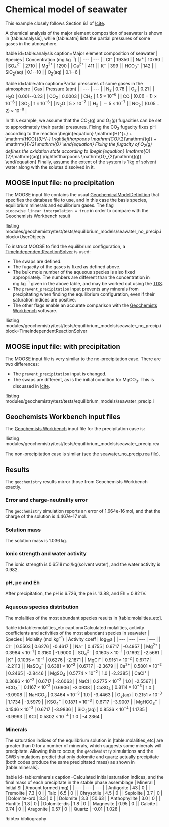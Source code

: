 # Chemical model of seawater

This example closely follows Section 6.1 of [!cite](bethke_2007).

A chemical analysis of the major element composition of seawater is shown in [table:analysis], while [table:atm] lists the partial pressures of some gases in the atmosphere.

!table id=table:analysis caption=Major element composition of seawater
| Species | Concentration (mg.kg$^{-1}$) |
| --- | --- |
| Cl$^{-}$ | 19350 |
| Na$^{+}$ | 10760 |
| SO$_{4}^{2-}$ | 2710 |
| Mg$^{2+}$ | 1290 |
| Ca$^{2+}$ | 411 |
| K$^{+}$ | 399 |
| HCO$_{3}^{-}$ | 142 |
| SiO$_{2}$(aq) | 0.1--10 |
| O$_{2}$(aq) | 0.1--6 |

!table id=table:atm caption=Partial pressures of some gases in the atmosphere
| Gas | Pressure (atm) |
| --- | --- |
| N$_{2}$ | 0.78 |
| O$_{2}$ | 0.21 |
| H$_{2}$O | 0.001--0.23 |
| CO$_{2}$ | 0.0003 |
| CH$_{4}$ | $1.5\times 10^{-6}$ |
| CO | $(0.06-1)\times 10^{-6}$ |
| SO$_{2}$ | $1\times 10^{-6}$ |
| N$_{2}$O | $5\times 10^{-7}$ |
| H$_{2}$ | $\sim 5\times 10^{-7}$ |
| NO$_{2}$ | $(0.05-2)\times 10^{-8}$ |

In this example, we assume that the CO$_{2}$(g) and O$_{2}$(g) fugacities can be set to approximately their partial pressures.  Fixing the CO$_{2}$ fugacity fixes pH according to the reaction
\begin{equation}
\mathrm{H}^{+} + \mathrm{HCO}_{3}^{-} \rightleftharpoons \mathrm{CO}_{2}\mathrm{(g)} + \mathrm{H}_{2}\mathrm{O}
\end{equation}
Fixing the fugacity of O$_{2}$(g) defines the oxidation state according to
\begin{equation}
\mathrm{O}_{2}\mathrm{(aq)} \rightleftharpoons \mathrm{O}_{2}\mathrm{(g)}
\end{equation}
Finally, assume the extent of the system is 1$\,$kg of solvent water along with the solutes dissolved in it.

## MOOSE input file: no precipitation

The MOOSE input file contains the usual [GeochemicalModelDefinition](GeochemicalModelDefinition.md) that specifies the database file to use, and in this case the basis species, equilibrium minerals and equilibrium gases.  The flag `piecewise_linear_interpolation = true` in order to compare with the Geochemists Workbench result

!listing modules/geochemistry/test/tests/equilibrium_models/seawater_no_precip.i block=UserObjects

To instruct MOOSE to find the equilibrium configuration, a [TimeIndependentReactionSolver](actions/AddTimeDependentReactionSolverAction.md) is used:

- The swaps are defined.
- The fugacity of the gases is fixed as defined above.
- The bulk mole number of the aqueous species is also fixed appropriately.  The numbers are different than the concentration in mg.kg$^{-1}$ given in the above table, and may be worked out using the [TDS](tests_and_examples/ic_unit_conversions.md).
- The `prevent_precipitation` input prevents any minerals from precipitating when finding the equilibrium configuration, even if their saturation indices are positive.
- The other flags enable an accurate comparison with the [Geochemists Workbench](https://www.gwb.com/) software.

!listing modules/geochemistry/test/tests/equilibrium_models/seawater_no_precip.i block=TimeIndependentReactionSolver

## MOOSE input file: with precipitation

The MOOSE input file is very similar to the no-precipitation case.  There are two differences:

- The `prevent_precipitation` input is changed.
- The swaps are different, as is the initial condition for MgCO$_{3}$.  This is discussed in [!cite](bethke_2007). 

!listing modules/geochemistry/test/tests/equilibrium_models/seawater_precip.i


## Geochemists Workbench input files

The [Geochemists Workbench](https://www.gwb.com/) input file for the precipitation case is:

!listing modules/geochemistry/test/tests/equilibrium_models/seawater_precip.rea

The non-precipitation case is similar (see the seawater_no_precip.rea file).

## Results

The `geochemistry` results mirror those from Geochemists Workbench exactly.

### Error and charge-neutrality error

The `geochemistry` simulation reports an error of 1.664e-16$\,$mol, and that the charge of the solution is 4.467e-17$\,$mol.

### Solution mass

The solution mass is 1.036$\,$kg.

### Ionic strength and water activity

The ionic strength is 0.6518$\,$mol/kg(solvent water), and the water activity is 0.982.

### pH, pe and Eh

After precipitation, the pH is 6.726, the pe is 13.88, and Eh = 0.821$\,$V.

### Aqueous species distribution

The molalities of the most abundant species results in [table:molalities_etc].

!table id=table:molalities_etc caption=Calculated molalities, activity coefficients and activities of the most abundant species in seawater
| Species | Molality (mol.kg$^{-1}$) | Activity coeff | log$_{10}$a |
| --- | --- | --- | --- |
| Cl$^{-}$ | 0.5503 | 0.6276 | -0.4617 |
| Na$^{+}$ | 0.4755 | 0.6717 | -0.4957 |
| Mg$^{2+}$ | $0.3984\times 10^{-1}$ | 0.3160 | -1.9000 |
| SO$_{4}^{2-}$ | $0.1605\times 10^{-1}$ | 0.1692 | -2.5661 |
| K$^{+}$ | $0.1035\times 10^{-1}$ | 0.6276 | -2.1871 |
| MgCl$^{+}$ | $0.9151\times 10^{-2}$ | 0.6717 | -2.2113 |
| NaSO$_{4}^{-}$ | $0.6381\times 10^{-2}$ | 0.6717 | -2.3679 |
| Ca$^{2+}$ | $0.5801\times 10^{-2}$ | 0.2465 | -2.8446 |
| MgSO$_{4}$ | $0.5774\times 10^{-2}$ | 1.0 | -2.2385 |
| CaCl$^{+}$ | $0.3686\times 10^{-2}$ | 0.6717 | -2.6063 |
| NaCl | $0.2775\times 10^{-2}$ | 1.0 | -2.5567 |
| HCO$_{3}^{-}$ | $0.1167\times 10^{-2}$ | 0.6906 | -3.0938 |
| CaSO$_{4}$ | $0.8114\times 10^{-3}$ | 1.0 | -3.0908 |
| NaHCO$_{3}$ | $0.3464\times 10^{-3}$ | 1.0 | -3.4463 |
| O$_{2}$(aq) | $0.2151\times 10^{-3}$ | 1.1734 | -3.5979 |
| KSO$_{4}^{-}$ | $0.1871\times 10^{-3}$ | 0.6717 | -3.9007 |
| MgHCO$_{3}^{+}$ | $0.1546\times 10^{-3}$ | 0.6717 | -3.9836 |
| SiO$_{2}$(aq) | $0.8536\times 10^{-4}$ | 1.1735 | -3.9993 |
| KCl | $0.5802\times 10^{-4}$ | 1.0 | -4.2364 |

### Minerals

The saturation indices of the equilibrium solution in [table:molalities_etc] are greater than 0 for a number of minerals, which suggests some minerals will precipitate.  Allowing this to occur, the `geochemistry` simulations and the GWB simulations predict that only dolomite and quartz actually precipitate (both codes produce the same precipitated mass) as shown in [table:minerals].

!table id=table:minerals caption=Calculated initial saturation indices, and the final mass of each precipitate in the stable phase assemblage
| Mineral | Initial SI | Amount formed (mg) |
| --- | --- | --- |
| Antigorite | 43 | 0 |
| Tremolite | 7.3 | 0 |
| Talc | 6.5 | 0 |
| Chrysotile | 4.5 | 0 |
| Sepiolite | 3.7 | 0 |
| Dolomite-ord | 3.3 | 0 |
| Dolomite | 3.3 | 50.63 |
| Anthophyllite | 3.0 | 0 |
| Huntite | 1.8 | 0 |
| Dolomite-dis | 1.8 | 0 |
| Magnesite | 0.95 | 0 |
| Calcite | 0.74 | 0 |
| Aragonite | 0.57 | 0 |
| Quartz | -0.01 | 1.028 |

!bibtex bibliography